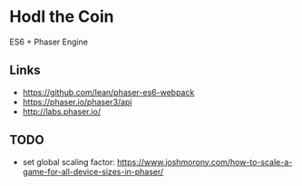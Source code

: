 # Hodl the Coin #

ES6 + Phaser Engine

## Links
* https://github.com/lean/phaser-es6-webpack
* https://phaser.io/phaser3/api
* http://labs.phaser.io/

## TODO
* set global scaling factor: https://www.joshmorony.com/how-to-scale-a-game-for-all-device-sizes-in-phaser/
